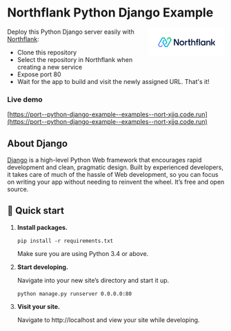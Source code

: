 # Northflank Python Django Example

<a target="_blank" rel="noopener noreferrer" href="https://www.northflank.com">
    <img alt="Northflank" align="right" src="/media/logo.svg" width="35%" />
</a>

Deploy this Python Django server easily with [Northflank](https://www.northflank.com):

- Clone this repository
- Select the repository in Northflank when creating a new service
- Expose port 80
- Wait for the app to build and visit the newly assigned URL. That's it!

### Live demo
[https://port--python-django-example--examples--nort-xjjq.code.run](https://port--python-django-example--examples--nort-xjjq.code.run)

## About Django
[Django](https://www.djangoproject.com/) is a high-level Python Web framework that encourages rapid development and clean, pragmatic design. Built by experienced developers, it takes care of much of the hassle of Web development, so you can focus on writing your app without needing to reinvent the wheel. It’s free and open source. 

## 🚀 Quick start

1.  **Install packages.**

    ```shell
    pip install -r requirements.txt
    ```

    Make sure you are using Python 3.4 or above.

1.  **Start developing.**

    Navigate into your new site’s directory and start it up.

    ```shell
    python manage.py runserver 0.0.0.0:80
    ```

1.  **Visit your site.**

    Navigate to http://localhost and view your site while developing.
